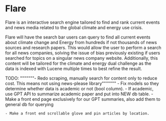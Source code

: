 # Flare
Flare is an interactive search engine tailored to find and rank current events and news media related to the global climate and energy use crisis. 

Flare will have the search bar users can query to find all current events about climate change and Energy from hundreds if not thousands of news sources and research papers. This would allow the user to perform a search for all news companies, solving the issue of bias previously existing if users searched for topics on a singular news company website. Additionally, this content will be tailored for the climate and energy dual challenge as the data is indexed with Lucene multiple times to best refine the result.

TODO: 
    """""""- Redo scraping, manually search for content only to reduce cost. This means not using news-please library"""""""
    - Fix models so they determine whether data is academic or not (bool column). 
    - If academic, use GPT API to summarize academic paper and put into NEW db table.
    - Make a front end page exclusively for our GPT summaries, also add them to general db for querying

    - Make a front end scrollable glove and pin articles by location.


